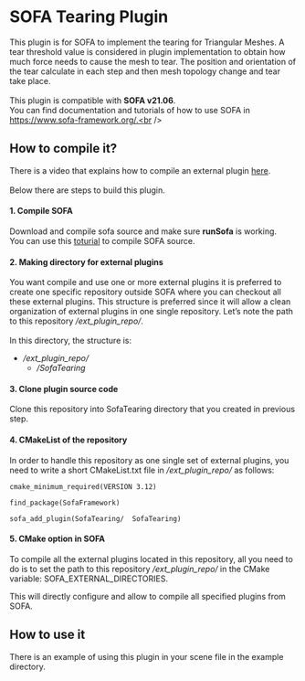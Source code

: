 # SOFA Tearing Plugin
This plugin is for SOFA to implement the tearing for Triangular Meshes. A tear threshold value is considered in plugin implementation to obtain how much force needs to cause the mesh to tear. The position and orientation of the tear calculate in each step and then mesh topology change and tear take place.<br /><br />
This plugin is compatible with **SOFA v21.06**.<br />
You can find documentation and tutorials of how to use SOFA in https://www.sofa-framework.org/.<br />


## How to compile it?
There is a video that explains how to compile an external plugin [here](https://youtu.be/46E215871e8).<br /><br />
Below there are steps to build this plugin.
#### 1. Compile SOFA
Download and compile sofa source and make sure **runSofa** is working.<br />
You can use this [toturial](https://www.sofa-framework.org/community/doc/getting-started/build/windows/) to compile SOFA source.
#### 2. Making directory for external plugins
You want compile and use one or more external plugins it is preferred to create one specific repository outside SOFA where you can checkout all these external plugins. This structure is preferred since it will allow a clean organization of external plugins in one single repository. Let’s note the path to this repository */ext_plugin_repo/*.<br /><br />
In this directory, the structure is:
- */ext_plugin_repo/*
  - */SofaTearing*
#### 3. Clone plugin source code
Clone this repository into SofaTearing directory that you created in previous step.
#### 4. CMakeList of the repository
In order to handle this repository as one single set of external plugins, you need to write a short CMakeList.txt file in */ext_plugin_repo/* as follows:<br />
```
cmake_minimum_required(VERSION 3.12)

find_package(SofaFramework)

sofa_add_plugin(SofaTearing/  SofaTearing)
```
#### 5. CMake option in SOFA
To compile all the external plugins located in this repository, all you need to do is to set the path to this repository */ext_plugin_repo/* in the CMake variable: SOFA_EXTERNAL_DIRECTORIES.

This will directly configure and allow to compile all specified plugins from SOFA.

## How to use it
There is an example of using this plugin in your scene file in the example directory.